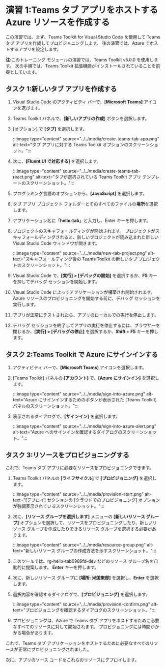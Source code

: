 # 演習 1:Teams タブ アプリをホストする Azure リソースを作成する

この演習では、まず、Teams Toolkit for Visual Studio Code を使用して Teams タブ アプリを作成してプロビジョニングします。 後の演習では、Azure でホストするアプリを設定します。

**注**:このトレーニング モジュールの演習では、Teams Toolkit v5.0.0 を使用します。 次の手順では、Teams Toolkit 拡張機能がインストールされていることを前提としています。

## タスク 1:新しいタブ アプリを作成する

1. Visual Studio Code のアクティビティ バーで、**[Microsoft Teams]** アイコンを選びます。

1. Teams Toolkit パネルで、**[新しいアプリの作成]** ボタンを選択します。

1. [オプション] で **[タブ]** を選択します。

    :::image type="content" source="../../media/create-teams-tab-app.png" alt-text="タブ アプリに対する Teams Toolkit オプションのスクリーンショット。":::

1. 次に、**[Fluent UI で対応する]** を選択します。

    :::image type="content" source="../../media/create-teams-tab-react.png" alt-text="タブが選択されている Teams Toolkit アプリ テンプレートのスクリーンショット。":::

1. プログラミング言語のオプションから、**[JavaScript]** を選択します。

1. タブ アプリ プロジェクト フォルダーとそのすべてのファイルの**場所**を選択します。

1. アプリケーション名に「**hello-tab**」と入力し、Enter キーを押します。

1. プロジェクトのスキャフォールディングが開始されます。 プロジェクトがスキャフォールディングされると、新しいプロジェクトが読み込まれた新しい Visual Studio Code ウィンドウが開きます。

    :::image type="content" source="../../media/new-tab-project.png" alt-text="スキャフォールディング後の Teams Toolkit の新しいタブ プロジェクトのスクリーンショット。":::

1. Visual Studio Code で、**[実行] > [デバッグの開始]** を選択するか、**F5** キーを押してデバッグ セッションを開始します。

1. Visual Studio Code によってアプリケーションが構築され開始されます。 Azure リソースのプロビジョニングを開始する前に、デバッグ セッションを実行します。

1. アプリが正常にテストされたら、アプリのローカルでの実行を停止します。

1. デバッグ セッションを終了してアプリの実行を停止するには、ブラウザーを閉じるか、**[実行] > [デバッグの停止]** を選択するか、**Shift + F5** キーを押します。

## タスク 2:Teams Toolkit で Azure にサインインする

1. アクティビティ バーで、**[Microsoft Teams]** アイコンを選択します。

1. [Teams Toolkit] パネルの **[アカウント]** で、**[Azure にサインイン]** を選択します。

    :::image type="content" source="../../media/sign-into-azure.png" alt-text="Azure にサインインするためのボタンが表示された [Teams Toolkit] パネルのスクリーンショット。":::

1. 表示されるダイアログで、**[サインイン]** を選択します。

    :::image type="content" source="../../media/sign-into-azure-alert.png" alt-text="Azure へのサインインを確認するダイアログのスクリーンショット。":::

## タスク 3:リソースをプロビジョニングする

これで、Teams タブ アプリに必要なリソースをプロビジョニングできます。

1. Teams Toolkit パネルの **[ライフサイクル]** で **[プロビジョニング]** を選択します。

    :::image type="content" source="../../media/provision-start.png" alt-text="[デプロイ] セクションの [クラウドでのプロビジョニング] オプションが強調表示されているスクリーンショット。":::

1. 次に、**[リソース グループを選択します]** メニューの **[新しいリソース グループ]** オプションを選択して、リソースをプロビジョニングしたり、新しいリソース グループを作成したりできるリソース グループを選択する必要があります。

    :::image type="content" source="../../media/resource-group.png" alt-text="新しいリソース グループの作成方法を示すスクリーンショット。":::

1. このツールでは、rg-hello-tab0989fd-dev などのリソース グループ名を自動的に提案します。 **Enter** キーを押します。

1. 次に、新しいリソース グループに **[場所: 米国東部]** を選択し、**Enter** を選択します。

1. 選択内容を確認するダイアログで、**[プロビジョニング]** を選択します。

    :::image type="content" source="../../media/provision-confirm.png" alt-text="プロビジョニングを確認するダイアログのスクリーンショット。":::

1. プロビジョニングは、Azure で Teams タブ アプリをホストするために必要なすべてのリソースに対して開始されます。 プロビジョニングには時間がかかる場合があります。

これで、Teams タブ アプリケーションをホストするために必要なすべてのリソースが正常にプロビジョニングされました。

次に、アプリのソース コードをこれらのリソースにデプロイします。
